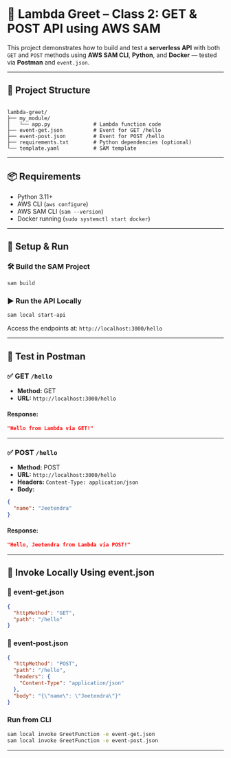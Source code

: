 # 🚀 Lambda Greet – Class 2: GET & POST API using AWS SAM

This project demonstrates how to build and test a **serverless API** with both `GET` and `POST` methods using **AWS SAM
CLI**, **Python**, and **Docker** — tested via **Postman** and `event.json`.

---

## 📁 Project Structure

```

lambda-greet/
├── my_module/
│   └── app.py              # Lambda function code
├── event-get.json          # Event for GET /hello
├── event-post.json         # Event for POST /hello
├── requirements.txt        # Python dependencies (optional)
└── template.yaml           # SAM template

````

---

## 📦 Requirements

- Python 3.11+
- AWS CLI (`aws configure`)
- AWS SAM CLI (`sam --version`)
- Docker running (`sudo systemctl start docker`)

---

## 🔧 Setup & Run

### 🛠 Build the SAM Project

```bash
sam build
````

### ▶️ Run the API Locally

```bash
sam local start-api
```

Access the endpoints at: `http://localhost:3000/hello`

---

## 🧪 Test in Postman

### ✅ GET `/hello`

* **Method:** GET
* **URL:** `http://localhost:3000/hello`

#### Response:

```json
"Hello from Lambda via GET!"
```

---

### ✅ POST `/hello`

* **Method:** POST
* **URL:** `http://localhost:3000/hello`
* **Headers:** `Content-Type: application/json`
* **Body:**

```json
{
  "name": "Jeetendra"
}
```

#### Response:

```json
"Hello, Jeetendra from Lambda via POST!"
```

---

## 🔁 Invoke Locally Using event.json

### 📁 event-get.json

```json
{
  "httpMethod": "GET",
  "path": "/hello"
}
```

### 📁 event-post.json

```json
{
  "httpMethod": "POST",
  "path": "/hello",
  "headers": {
    "Content-Type": "application/json"
  },
  "body": "{\"name\": \"Jeetendra\"}"
}
```

### Run from CLI

```bash
sam local invoke GreetFunction -e event-get.json
sam local invoke GreetFunction -e event-post.json
```

---

